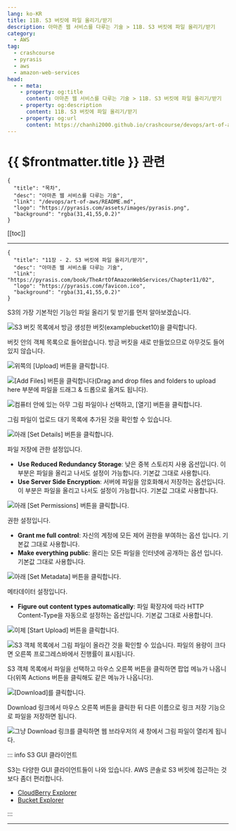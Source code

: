 ```yaml
---
lang: ko-KR
title: 11B. S3 버킷에 파일 올리기/받기
description: 아마존 웹 서비스를 다루는 기술 > 11B. S3 버킷에 파일 올리기/받기
category:
  - AWS
tag: 
  - crashcourse
  - pyrasis
  - aws 
  - amazon-web-services
head:
  - - meta:
    - property: og:title
      content: 아마존 웹 서비스를 다루는 기술 > 11B. S3 버킷에 파일 올리기/받기
    - property: og:description
      content: 11B. S3 버킷에 파일 올리기/받기
    - property: og:url
      content: https://chanhi2000.github.io/crashcourse/devops/art-of-aws/11B.html
---
```


# {{ $frontmatter.title }} 관련

```component VPCard
{
  "title": "목차",
  "desc": "아마존 웹 서비스를 다루는 기술",
  "link": "/devops/art-of-aws/README.md",
  "logo": "https://pyrasis.com/assets/images/pyrasis.png",
  "background": "rgba(31,41,55,0.2)"
}
```

[[toc]]

---

```component VPCard
{
  "title": "11장 - 2. S3 버킷에 파일 올리기/받기",
  "desc": "아마존 웹 서비스를 다루는 기술",
  "link": "https://pyrasis.com/book/TheArtOfAmazonWebServices/Chapter11/02",
  "logo": "https://pyrasis.com/favicon.ico",
  "background": "rgba(31,41,55,0.2)"
}
```

S3의 가장 기본적인 기능인 파일 올리기 및 받기를 먼저 알아보겠습니다. 

![S3 버킷 목록에서 방금 생성한 버킷(`examplebucket10`)을 클릭합니다.](https://pyrasis.com/assets/images/TheArtOfAmazonWebServicesChapter11/6_.png)

버킷 안의 객체 목록으로 들어왔습니다. 방금 버킷을 새로 만들었으므로 아무것도 들어있지 않습니다.

![위쪽의 <FontIcon icon="iconfont icon-select"/>`[Upload]` 버튼을 클릭합니다.](https://pyrasis.com/assets/images/TheArtOfAmazonWebServicesChapter11/7_.png)

![<FontIcon icon="iconfont icon-select"/>`[Add Files]` 버튼을 클릭합니다(Drag and drop files and folders to upload here 부분에 파일을 드래그 & 드롭으로 옮겨도 됩니다).](https://pyrasis.com/assets/images/TheArtOfAmazonWebServicesChapter11/8_.png)

![컴퓨터 안에 있는 아무 그림 파일이나 선택하고, <FontIcon icon="iconfont icon-select"/>`[열기]` 버튼을 클릭합니다.](https://pyrasis.com/assets/images/TheArtOfAmazonWebServicesChapter11/9_.png)

그림 파일이 업로드 대기 목록에 추가된 것을 확인할 수 있습니다.

![아래 <FontIcon icon="iconfont icon-select"/>`[Set Details]` 버튼을 클릭합니다.](https://pyrasis.com/assets/images/TheArtOfAmazonWebServicesChapter11/10_.png)

파일 저장에 관한 설정입니다.

- **Use Reduced Redundancy Storage**: 낮은 중복 스토리지 사용 옵션입니다. 이 부분은 파일을 올리고 나서도 설정이 가능합니다. 기본값 그대로 사용합니다.
- **Use Server Side Encryption**: 서버에 파일을 암호화해서 저장하는 옵션입니다. 이 부분은 파일을 올리고 나서도 설정이 가능합니다. 기본값 그대로 사용합니다.

![아래 <FontIcon icon="iconfont icon-select"/>`[Set Permissions]` 버튼을 클릭합니다.](https://pyrasis.com/assets/images/TheArtOfAmazonWebServicesChapter11/11_.png)

권한 설정입니다.

- **Grant me full control**: 자신의 계정에 모든 제어 권한을 부여하는 옵션 입니다. 기본값 그대로 사용합니다.
- **Make everything public**: 올리는 모든 파일을 인터넷에 공개하는 옵션 입니다. 기본값 그대로 사용합니다.

![아래 <FontIcon icon="iconfont icon-select"/>`[Set Metadata]` 버튼을 클릭합니다.](https://pyrasis.com/assets/images/TheArtOfAmazonWebServicesChapter11/12_.png)

메타데이터 설정입니다.

- **Figure out content types automatically**: 파일 확장자에 따라 HTTP Content-Type을 자동으로 설정하는 옵션입니다. 기본값 그대로 사용합니다.

![이제 <FontIcon icon="iconfont icon-select"/>`[Start Upload]` 버튼을 클릭합니다.](https://pyrasis.com/assets/images/TheArtOfAmazonWebServicesChapter11/13_.png)

![S3 객체 목록에서 그림 파일이 올라간 것을 확인할 수 있습니다. 파일의 용량이 크다면 오른쪽 프로그레스바에서 진행률이 표시됩니다.](https://pyrasis.com/assets/images/TheArtOfAmazonWebServicesChapter11/14_.png)

S3 객체 목록에서 파일을 선택하고 마우스 오른쪽 버튼을 클릭하면 팝업 메뉴가 나옵니다(위쪽 Actions 버튼을 클릭해도 같은 메뉴가 나옵니다).

![<FontIcon icon="iconfont icon-select"/>`[Download]`를 클릭합니다.](https://pyrasis.com/assets/images/TheArtOfAmazonWebServicesChapter11/15_.png)

Download 링크에서 마우스 오른쪽 버튼을 클릭한 뒤 다른 이름으로 링크 저장 기능으로 파일을 저장하면 됩니다.

![그냥 <FontIcon icon="fas fa-globe"/>`Download` 링크를 클릭하면 웹 브라우저의 새 창에서 그림 파일이 열리게 됩니다.](https://pyrasis.com/assets/images/TheArtOfAmazonWebServicesChapter11/16_.png)

::: info S3 GUI 클라이언트

S3는 다양한 GUI 클라이언트들이 나와 있습니다. AWS 콘솔로 S3 버킷에 접근하는 것보다 좀더 편리합니다.

- [<FontIcon icon="fas fa-globe"/>CloudBerry Explorer](http://www.cloudberrylab.com/free-amazon-s3-explorer-cloudfront-IAM.aspx)
- [<FontIcon icon="fas fa-globe"/>Bucket Explorer](http://www.bucketexplorer.com)

:::

---

<TagLinks />